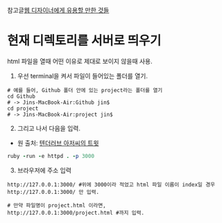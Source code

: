 참고글[웹 디자이너에게 유용할 만한 것들](https://gist.github.com/marocchino/8a38313e055c0feec81f#file-12-06-md)

# 현재 디렉토리를 서버로 띄우기

html 파일을 열때 어떤 이유로 제대로 보이지 않을때 사용.

1. 우선 terminal을 켜서 파일이 들어있는 폴더를 열기.

```
# 예를 들어, Github 폴더 안에 있는 project라는 폴더를 열기
cd Github
# -> Jins-MacBook-Air:Github jin$
cd project
# -> Jins-MacBook-Air:project jin$
```

2. 그리고 나서 다음을 입력.
- 원 출처: [텐더러브 아저씨의 트윗](https://twitter.com/tenderlove/status/351554818579505152)

```ruby
ruby -run -e httpd . -p 3000
```

3. 브라우저에 주소 입력

```
http://127.0.0.1:3000/ #위에 3000이라 적었고 html 파일 이름이 index일 경우 http://127.0.0.1:3000/ 만 입력.

# 만약 파일명이 project.html 이라면, 
http://127.0.0.1:3000/project.html #까지 입력.
```